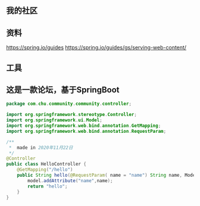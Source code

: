 ## 我的社区

## 资料
https://spring.io/guides
https://spring.io/guides/gs/serving-web-content/

## 工具

## 这是一款论坛，基于SpringBoot
``` java
package com.chu.community.community.controller;

import org.springframework.stereotype.Controller;
import org.springframework.ui.Model;
import org.springframework.web.bind.annotation.GetMapping;
import org.springframework.web.bind.annotation.RequestParam;

/**
 *  made in 2020年11月22日
 */
@Controller
public class HelloController {
    @GetMapping("/hello")
    public String hello(@RequestParam( name = "name") String name, Model model){
        model.addAttribute("name",name);
        return "hello";
    }
}

```